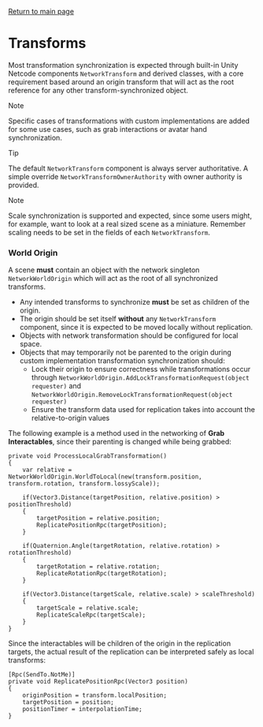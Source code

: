 [Return to main page](../)

# Transforms
Most transformation synchronization is expected through built-in Unity Netcode components `NetworkTransform` and derived classes, with a core requirement based around an origin transform that will act as the root reference for any other transform-synchronized object.

> [!NOTE]
> Specific cases of transformations with custom implementations are added for some use cases, such as grab interactions or avatar hand synchronization.

> [!TIP]
> The default `NetworkTransform` component is always server authoritative. A simple override `NetworkTransformOwnerAuthority` with owner authority is provided.

> [!NOTE]
> Scale synchronization is supported and expected, since some users might, for example, want to look at a real sized scene as a miniature.
> Remember scaling needs to be set in the fields of each `NetworkTransform`.

### World Origin
A scene **must** contain an object with the network singleton `NetworkWorldOrigin` which will act as the root of all synchronized transforms.
- Any intended transforms to synchronize **must** be set as children of the origin.
- The origin should be set itself **without** any `NetworkTransform` component, since it is expected to be moved locally without replication.
- Objects with network transformation should be configured for local space.
- Objects that may temporarily not be parented to the origin during custom implementation transformation synchronization should:
  - Lock their origin to ensure correctness while transformations occur through `NetworkWorldOrigin.AddLockTransformationRequest(object requester)` and `NetworkWorldOrigin.RemoveLockTransformationRequest(object requester)`
  - Ensure the transform data used for replication takes into account the relative-to-origin values

The following example is a method used in the networking of **Grab Interactables**, since their parenting is changed while being grabbed:
```
private void ProcessLocalGrabTransformation() 
{
    var relative = NetworkWorldOrigin.WorldToLocal(new(transform.position, transform.rotation, transform.lossyScale));

    if(Vector3.Distance(targetPosition, relative.position) > positionThreshold)
    {
        targetPosition = relative.position;
        ReplicatePositionRpc(targetPosition);
    }

    if(Quaternion.Angle(targetRotation, relative.rotation) > rotationThreshold)
    {
        targetRotation = relative.rotation;
        ReplicateRotationRpc(targetRotation);
    }

    if(Vector3.Distance(targetScale, relative.scale) > scaleThreshold)
    {
        targetScale = relative.scale;
        ReplicateScaleRpc(targetScale);
    }
}
```
Since the interactables will be children of the origin in the replication targets, the actual result of the replication can be interpreted safely as local transforms:
```
[Rpc(SendTo.NotMe)]
private void ReplicatePositionRpc(Vector3 position) 
{
    originPosition = transform.localPosition;
    targetPosition = position;
    positionTimer = interpolationTime;
}
```
